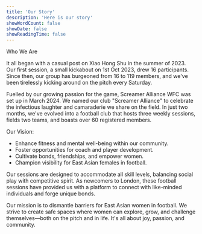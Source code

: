 ```yaml
---
title: 'Our Story'
description: 'Here is our story'
showWordCount: false
showDate: false
showReadingTime: false
---
```


Who We Are

It all began with a casual post on Xiao Hong Shu in the summer of 2023. Our first session, a small kickabout on 1st Oct 2023, drew 16 participants. Since then, our group has burgeoned from 16 to 119 members, and we've been tirelessly kicking around on the pitch every Saturday.

Fuelled by our growing passion for the game, Screamer Alliance WFC was set up in March 2024. We named our club "Screamer Alliance" to celebrate the infectious laughter and camaraderie we share on the field. In just two months, we've evolved into a football club that hosts three weekly sessions, fields two teams, and boasts over 60 registered members.

Our Vision:

- Enhance fitness and mental well-being within our community.
- Foster opportunities for coach and player development.
- Cultivate bonds, friendships, and empower women.
- Champion visibility for East Asian females in football.

Our sessions are designed to accommodate all skill levels, balancing social play with competitive spirit. As newcomers to London, these football sessions have provided us with a platform to connect with like-minded individuals and forge unique bonds.

Our mission is to dismantle barriers for East Asian women in football. We strive to create safe spaces where women can explore, grow, and challenge themselves—both on the pitch and in life. It's all about joy, passion, and community.
